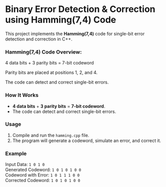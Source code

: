# Binary Error Detection & Correction using Hamming(7,4) Code

This project implements the **Hamming(7,4)** code for single-bit error detection and correction in C++.

### Hamming(7,4) Code Overview:
4 data bits + 3 parity bits = 7-bit codeword

Parity bits are placed at positions 1, 2, and 4.

The code can detect and correct single-bit errors.



### How It Works
- **4 data bits** + **3 parity bits** = **7-bit codeword**.
- The code can detect and correct single-bit errors.

### Usage
1. Compile and run the `hamming.cpp` file.
2. The program will generate a codeword, simulate an error, and correct it.

### Example
Input Data: `1 0 1 0`  
Generated Codeword: `1 0 1 0 1 0 0`  
Codeword with Error: `1 0 1 1 1 0 0`  
Corrected Codeword: `1 0 1 0 1 0 0`
